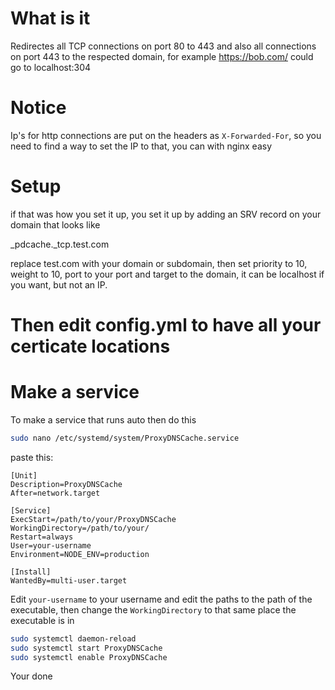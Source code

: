 # What is it
Redirectes all TCP connections on port 80 to 443 and also all connections on port 443 to the respected domain, for example https://bob.com/ could go to localhost:304 

# Notice
Ip's for http connections are put on the headers as `X-Forwarded-For`, so you need to find a way to set the IP to that, you can with nginx easy

# Setup
if that was how you set it up, you set it up by adding an SRV record on your domain that looks like 	

_pdcache._tcp.test.com

replace test.com with your domain or subdomain, then set priority to 10, weight to 10, port to your port and target to the domain, it can be localhost if you want, but not an IP.

# Then edit config.yml to have all your certicate locations

# Make a service
To make a service that runs auto then do this

```sh
sudo nano /etc/systemd/system/ProxyDNSCache.service
```

paste this:
```systemd
[Unit]
Description=ProxyDNSCache
After=network.target

[Service]
ExecStart=/path/to/your/ProxyDNSCache
WorkingDirectory=/path/to/your/
Restart=always
User=your-username
Environment=NODE_ENV=production

[Install]
WantedBy=multi-user.target
```

Edit `your-username` to your username and edit the paths to the path of the executable, then change the `WorkingDirectory` to that same place the executable is in

```sh
sudo systemctl daemon-reload
sudo systemctl start ProxyDNSCache
sudo systemctl enable ProxyDNSCache
```

Your done